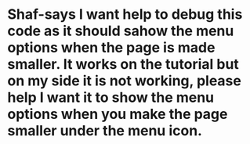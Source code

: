# Shaf-says I want help to debug this code as it should sahow the menu options when the page is made smaller. It works on the tutorial but on my side it is not working, please help I want it to show the menu options when you make the page smaller under the menu icon.
